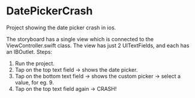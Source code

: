 # DatePickerCrash
Project showing the date picker crash in ios.


The storyboard has a single view which is connected to the ViewController.swift class. 
The view has just 2 UITextFields, and each has an IBOutlet.
Steps: 

1. Run the project.
2. Tap on the top text field -> shows the date picker.
3. Tap on the bottom text field -> shows the custom picker -> select a value, for eg. 9.
4. Tap on the top text field again -> CRASH!
